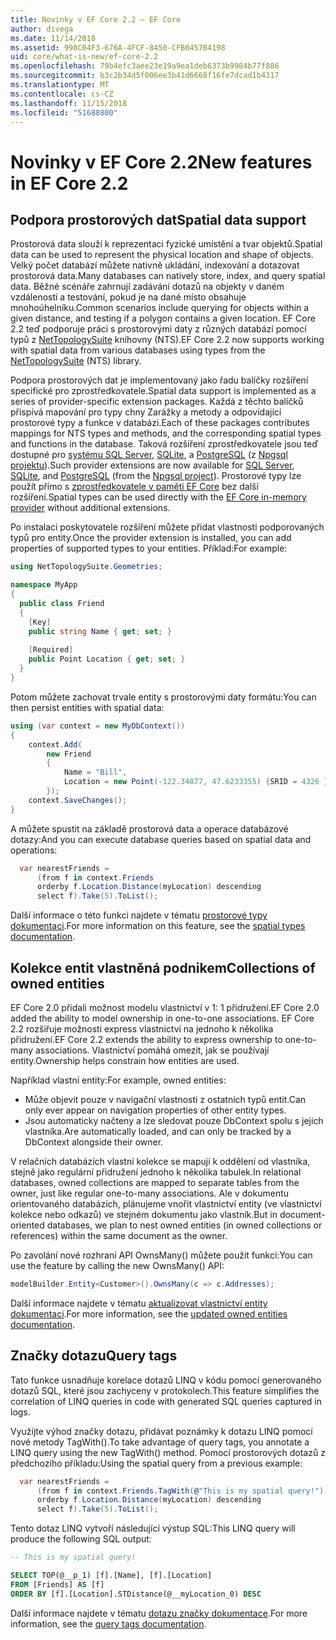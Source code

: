 ```yaml
---
title: Novinky v EF Core 2.2 – EF Core
author: divega
ms.date: 11/14/2018
ms.assetid: 998C04F3-676A-4FCF-8450-CFB0457B4198
uid: core/what-is-new/ef-core-2.2
ms.openlocfilehash: 79b4efc3aee23e19a9ea1deb6373b9984b77f886
ms.sourcegitcommit: b3c2b34d5f006ee3b41d6668f16fe7dcad1b4317
ms.translationtype: MT
ms.contentlocale: cs-CZ
ms.lasthandoff: 11/15/2018
ms.locfileid: "51688800"
---
```

# <a name="new-features-in-ef-core-22"></a><span data-ttu-id="828ab-102">Novinky v EF Core 2.2</span><span class="sxs-lookup"><span data-stu-id="828ab-102">New features in EF Core 2.2</span></span>

## <a name="spatial-data-support"></a><span data-ttu-id="828ab-103">Podpora prostorových dat</span><span class="sxs-lookup"><span data-stu-id="828ab-103">Spatial data support</span></span>

<span data-ttu-id="828ab-104">Prostorová data slouží k reprezentaci fyzické umístění a tvar objektů.</span><span class="sxs-lookup"><span data-stu-id="828ab-104">Spatial data can be used to represent the physical location and shape of objects.</span></span>
<span data-ttu-id="828ab-105">Velký počet databází můžete nativně ukládání, indexování a dotazovat prostorová data.</span><span class="sxs-lookup"><span data-stu-id="828ab-105">Many databases can natively store, index, and query spatial data.</span></span> <span data-ttu-id="828ab-106">Běžné scénáře zahrnují zadávání dotazů na objekty v daném vzdálenosti a testování, pokud je na dané místo obsahuje mnohoúhelníku.</span><span class="sxs-lookup"><span data-stu-id="828ab-106">Common scenarios include querying for objects within a given distance, and testing if a polygon contains a given location.</span></span>
<span data-ttu-id="828ab-107">EF Core 2.2 teď podporuje práci s prostorovými daty z různých databází pomocí typů z [NetTopologySuite](https://github.com/NetTopologySuite/NetTopologySuite) knihovny (NTS).</span><span class="sxs-lookup"><span data-stu-id="828ab-107">EF Core 2.2 now supports working with spatial data from various databases using types from the [NetTopologySuite](https://github.com/NetTopologySuite/NetTopologySuite) (NTS) library.</span></span>

<span data-ttu-id="828ab-108">Podpora prostorových dat je implementovaný jako řadu balíčky rozšíření specifické pro zprostředkovatele.</span><span class="sxs-lookup"><span data-stu-id="828ab-108">Spatial data support is implemented as a series of provider-specific extension packages.</span></span>
<span data-ttu-id="828ab-109">Každá z těchto balíčků přispívá mapování pro typy chny Zarážky a metody a odpovídající prostorové typy a funkce v databázi.</span><span class="sxs-lookup"><span data-stu-id="828ab-109">Each of these packages contributes mappings for NTS types and methods, and the corresponding spatial types and functions in the database.</span></span>
<span data-ttu-id="828ab-110">Taková rozšíření zprostředkovatele jsou teď dostupné pro [systému SQL Server](https://www.nuget.org/packages/Microsoft.EntityFrameworkCore.SqlServer.NetTopologySuite/), [SQLite](https://www.nuget.org/packages/Microsoft.EntityFrameworkCore.Sqlite.NetTopologySuite/), a [PostgreSQL](https://www.nuget.org/packages/Npgsql.EntityFrameworkCore.PostgreSQL.NetTopologySuite/) (z [Npgsql projektu](http://www.npgsql.org/)).</span><span class="sxs-lookup"><span data-stu-id="828ab-110">Such provider extensions are now available for [SQL Server](https://www.nuget.org/packages/Microsoft.EntityFrameworkCore.SqlServer.NetTopologySuite/), [SQLite](https://www.nuget.org/packages/Microsoft.EntityFrameworkCore.Sqlite.NetTopologySuite/), and [PostgreSQL](https://www.nuget.org/packages/Npgsql.EntityFrameworkCore.PostgreSQL.NetTopologySuite/) (from the [Npgsql project](http://www.npgsql.org/)).</span></span>
<span data-ttu-id="828ab-111">Prostorové typy lze použít přímo s [zprostředkovatele v paměti EF Core](https://docs.microsoft.com/en-us/ef/core/providers/in-memory/) bez další rozšíření.</span><span class="sxs-lookup"><span data-stu-id="828ab-111">Spatial types can be used directly with the [EF Core in-memory provider](https://docs.microsoft.com/en-us/ef/core/providers/in-memory/) without additional extensions.</span></span>

<span data-ttu-id="828ab-112">Po instalaci poskytovatele rozšíření můžete přidat vlastnosti podporovaných typů pro entity.</span><span class="sxs-lookup"><span data-stu-id="828ab-112">Once the provider extension is installed, you can add properties of supported types to your entities.</span></span> <span data-ttu-id="828ab-113">Příklad:</span><span class="sxs-lookup"><span data-stu-id="828ab-113">For example:</span></span>

``` csharp
using NetTopologySuite.Geometries;

namespace MyApp
{
  public class Friend
  {
    [Key]
    public string Name { get; set; }
  
    [Required]
    public Point Location { get; set; }
  }
}
``` 

<span data-ttu-id="828ab-114">Potom můžete zachovat trvale entity s prostorovými daty formátu:</span><span class="sxs-lookup"><span data-stu-id="828ab-114">You can then persist entities with spatial data:</span></span>

``` csharp
using (var context = new MyDbContext())
{
    context.Add(
        new Friend
        {
            Name = "Bill",
            Location = new Point(-122.34877, 47.6233355) {SRID = 4326 }
        });
    context.SaveChanges();
}
```
<span data-ttu-id="828ab-115">A můžete spustit na základě prostorová data a operace databázové dotazy:</span><span class="sxs-lookup"><span data-stu-id="828ab-115">And you can execute database queries based on spatial data and operations:</span></span>

``` csharp
  var nearestFriends =
      (from f in context.Friends
      orderby f.Location.Distance(myLocation) descending
      select f).Take(5).ToList();
```

<span data-ttu-id="828ab-116">Další informace o této funkci najdete v tématu [prostorové typy dokumentaci](xref:core/modeling/spatial).</span><span class="sxs-lookup"><span data-stu-id="828ab-116">For more information on this feature, see the [spatial types documentation](xref:core/modeling/spatial).</span></span> 

## <a name="collections-of-owned-entities"></a><span data-ttu-id="828ab-117">Kolekce entit vlastněná podnikem</span><span class="sxs-lookup"><span data-stu-id="828ab-117">Collections of owned entities</span></span>

<span data-ttu-id="828ab-118">EF Core 2.0 přidali možnost modelu vlastnictví v 1: 1 přidružení.</span><span class="sxs-lookup"><span data-stu-id="828ab-118">EF Core 2.0 added the ability to model ownership in one-to-one associations.</span></span>
<span data-ttu-id="828ab-119">EF Core 2.2 rozšiřuje možnosti express vlastnictví na jednoho k několika přidružení.</span><span class="sxs-lookup"><span data-stu-id="828ab-119">EF Core 2.2 extends the ability to express ownership to one-to-many associations.</span></span>
<span data-ttu-id="828ab-120">Vlastnictví pomáhá omezit, jak se používají entity.</span><span class="sxs-lookup"><span data-stu-id="828ab-120">Ownership helps constrain how entities are used.</span></span>

<span data-ttu-id="828ab-121">Například vlastní entity:</span><span class="sxs-lookup"><span data-stu-id="828ab-121">For example, owned entities:</span></span>
- <span data-ttu-id="828ab-122">Může objevit pouze v navigační vlastnosti z ostatních typů entit.</span><span class="sxs-lookup"><span data-stu-id="828ab-122">Can only ever appear on navigation properties of other entity types.</span></span> 
- <span data-ttu-id="828ab-123">Jsou automaticky načteny a lze sledovat pouze DbContext spolu s jejich vlastníka.</span><span class="sxs-lookup"><span data-stu-id="828ab-123">Are automatically loaded, and can only be tracked by a DbContext alongside their owner.</span></span>

<span data-ttu-id="828ab-124">V relačních databázích vlastní kolekce se mapují k oddělení od vlastníka, stejně jako regulární přidružení jednoho k několika tabulek.</span><span class="sxs-lookup"><span data-stu-id="828ab-124">In relational databases, owned collections are mapped to separate tables from the owner, just like regular one-to-many associations.</span></span>
<span data-ttu-id="828ab-125">Ale v dokumentu orientovaného databázích, plánujeme vnořit vlastnictví entity (ve vlastnictví kolekce nebo odkazů) ve stejném dokumentu jako vlastník.</span><span class="sxs-lookup"><span data-stu-id="828ab-125">But in document-oriented databases, we plan to nest owned entities (in owned collections or references) within the same document as the owner.</span></span>

<span data-ttu-id="828ab-126">Po zavolání nové rozhraní API OwnsMany() můžete použít funkci:</span><span class="sxs-lookup"><span data-stu-id="828ab-126">You can use the feature by calling the new OwnsMany() API:</span></span>

``` csharp
modelBuilder.Entity<Customer>().OwnsMany(c => c.Addresses);
```

<span data-ttu-id="828ab-127">Další informace najdete v tématu [aktualizovat vlastnictví entity dokumentaci](xref:core/modeling/owned-entities#collections-of-owned-types).</span><span class="sxs-lookup"><span data-stu-id="828ab-127">For more information, see the [updated owned entities documentation](xref:core/modeling/owned-entities#collections-of-owned-types).</span></span>

## <a name="query-tags"></a><span data-ttu-id="828ab-128">Značky dotazu</span><span class="sxs-lookup"><span data-stu-id="828ab-128">Query tags</span></span>

<span data-ttu-id="828ab-129">Tato funkce usnadňuje korelace dotazů LINQ v kódu pomocí generovaného dotazů SQL, které jsou zachyceny v protokolech.</span><span class="sxs-lookup"><span data-stu-id="828ab-129">This feature simplifies the correlation of LINQ queries in code with generated SQL queries captured in logs.</span></span>

<span data-ttu-id="828ab-130">Využijte výhod značky dotazu, přidávat poznámky k dotazu LINQ pomocí nové metody TagWith().</span><span class="sxs-lookup"><span data-stu-id="828ab-130">To take advantage of query tags, you annotate a LINQ query using the new TagWith() method.</span></span>
<span data-ttu-id="828ab-131">Pomocí prostorových dotazů z předchozího příkladu:</span><span class="sxs-lookup"><span data-stu-id="828ab-131">Using the spatial query from a previous example:</span></span>

``` csharp
  var nearestFriends =
      (from f in context.Friends.TagWith(@"This is my spatial query!")
      orderby f.Location.Distance(myLocation) descending
      select f).Take(5).ToList();
```

<span data-ttu-id="828ab-132">Tento dotaz LINQ vytvoří následující výstup SQL:</span><span class="sxs-lookup"><span data-stu-id="828ab-132">This LINQ query will produce the following SQL output:</span></span>

``` sql
-- This is my spatial query!

SELECT TOP(@__p_1) [f].[Name], [f].[Location]
FROM [Friends] AS [f]
ORDER BY [f].[Location].STDistance(@__myLocation_0) DESC
```

<span data-ttu-id="828ab-133">Další informace najdete v tématu [dotazu značky dokumentace](xref:core/querying/tags).</span><span class="sxs-lookup"><span data-stu-id="828ab-133">For more information, see the [query tags documentation](xref:core/querying/tags).</span></span> 